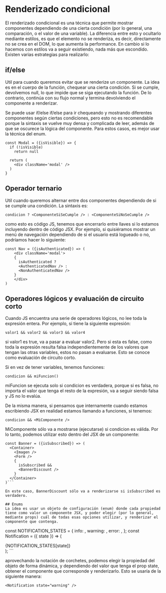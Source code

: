 
# Renderizado condicional

El renderizado condicional es una técnica que permite mostrar componentes dependiendo de una cierta condición (por lo general, una comparación, o el valor de una variable). La diferencia entre esto y ocultarlo mediante estilos, es que el elemento no se renderiza, es decir, directamente no se crea en el DOM, lo que aumenta la performance. En cambio si lo hacemos con estilos va a seguir existiendo, nada más que escondido. Existen varias estrategias para realizarlo:

## if/else
Util para cuando queremos evitar que se renderize un componente. La idea es en el cuerpo de la función, chequear una cierta condición. Si se cumple, devolvemos null, lo que impide que se siga ejecutando la función. De lo contrario, continúa con su flujo normal y termina devolviendo el componente a renderizar.

Se puede usar if/else if/else para ir chequeando y mostrando diferentes componentes según ciertas condiciones, pero esto no es recomendable porque la sintaxis se vuelve muy densa y complicada de leer, además de que se oscurece la lógica del componente. Para estos casos, es mejor usar la técnica del enum.
```
const Modal = ({isVisible}) => {
  if (!isVisible)
    return null
    
  return (
    <div className='modal' />
  )  
}
```

## Operador ternario
Util cuando queremos alternar entre dos componentes dependiendo de si se cumple una condición. La sintaxis es:
```
condicion ? <ComponenteSiSeCumple /> : <ComponenteSiNoSeCumple />
```

como esto es código JS, tenemos que encerrarlo entre llaves si lo estamos incluyendo dentro de código JSX. Por ejemplo, si quisiéramos mostrar un menú de navegación dependiendo de si el usuario está logueado o no, podríamos hacer lo siguiente:
```
const Nav = ({isAuthenticated}) => (
    <div className='modal'>
    {
      isAuthenticated ?
      <AuthenticatedNav /> :
      <NonAuthenticatedNav />
    }
    </div>
)
```
## Operadores lógicos y evaluación de circuito corto
Cuando JS encuentra una serie de operadores lógicos, no lee toda la expresión entera. Por ejemplo, si tiene la siguiente expresión:
```
valor1 && valor2 && valor3 && valor4
```
si valor1 es true, va a pasar a evaluar valor2. Pero si esta es false, como toda la expresión resulta falsa independientemente de los valores que tengan las otras variables, estos no pasan a evaluarse. Esto se conoce como evaluación de circuito corto.

Si en vez de tener variables, tenemos funciones:
```
condicion && miFuncion()
```
miFuncion se ejecuta solo si condicion es verdadera, porque si es falsa, no importa el valor que tenga el resto de la expresión, va a seguir siendo falsa y JS no lo evalúa.

De la misma manera, si pensamos que internamente cuando estamos escribiendo JSX en realidad estamos llamando a funciones, si tenemos:
```
condicion && <MiComponente />
```
MiComponente sólo va a mostrarse (ejecutarse) si condicion es válida. Por lo tanto, podemos utilizar esto dentro del JSX de un componente:
```
const Banner = ({isSubscribed}) => (
  <Container>
    <Imagen />
    <Form />
    {
      isSubscribed &&
      <BannerDiscount />
    }
  </Container>
)```

En este caso, BannerDiscount sólo va a renderizarse si isSubscribed es verdadero.

## Enums
La idea es usar un objeto de configuración (enum) donde cada propiedad tiene como valor un componente JSX, y poder elegir (por lo general, mediante props) cuál de todas esas opciones utilizar, y renderizar el componente que contenga.
```
const NOTIFICATION_STATES = {
  info: <Info />,
  warning: <Warning />,
  error: <Error />,
};
const Notification = ({ state }) => (
  <div>
    {NOTIFICATION_STATES[state]}
  </div>
);
```

aprovechando la notación de corchetes, podemos elegir la propiedad del objeto de forma dinámica, y dependiendo del valor que tenga el prop state, obtener el componente que corresponde y renderizarlo. Esto se usaría de la siguiente manera:
```
<Notification state="warning" />
```
